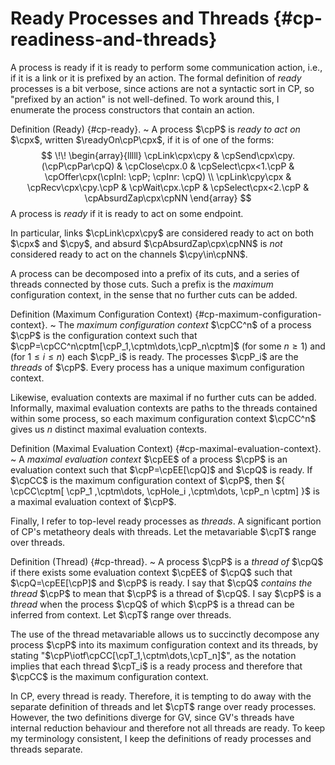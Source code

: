 # Ready Processes and Threads {#cp-readiness-and-threads}

A process is ready if it is ready to perform some communication action, i.e., if it is a link or it is prefixed by an action.
The formal definition of *ready* processes is a bit verbose, since actions are not a syntactic sort in CP, so "prefixed by an action" is not well-defined.
To work around this, I enumerate the process constructors that contain an action.

Definition (Ready) {#cp-ready}.
  ~ A process $\cpP$ is *ready to act on* $\cpx$, written $\readyOn\cpP\cpx$, if it is of one of the forms:
    $$
    \!\!
    \begin{array}{lllll}
    \cpLink\cpx\cpy
    &
    \cpSend\cpx\cpy.(\cpP\cpPar\cpQ)
    &
    \cpClose\cpx.0
    &
    \cpSelect\cpx<1.\cpP
    &
    \cpOffer\cpx(\cpInl: \cpP; \cpInr: \cpQ)
    \\
    \cpLink\cpy\cpx
    &
    \cpRecv\cpx\cpy.\cpP
    &
    \cpWait\cpx.\cpP
    &
    \cpSelect\cpx<2.\cpP
    &
    \cpAbsurdZap\cpx\cpNN
    \end{array}
    $$
    A process is *ready* if it is ready to act on some endpoint.

In particular, links $\cpLink\cpx\cpy$ are considered ready to act on both $\cpx$ and $\cpy$, and absurd $\cpAbsurdZap\cpx\cpNN$ is *not* considered ready to act on the channels $\cpy\in\cpNN$.

A process can be decomposed into a prefix of its cuts, and a series of threads connected by those cuts. Such a prefix is the *maximum* configuration context, in the sense that no further cuts can be added.

Definition (Maximum Configuration Context) {#cp-maximum-configuration-context}.
  ~ The *maximum configuration context* $\cpCC^n$ of a process $\cpP$ is the configuration context such that $\cpP=\cpCC^n\cptm[\cpP_1,\cptm\dots,\cpP_n\cptm]$ (for some $n \geq 1$) and (for $1 \leq i \leq n$) each $\cpP_i$ is ready.
    The processes $\cpP_i$ are the *threads* of $\cpP$.
    Every process has a unique maximum configuration context.

Likewise, evaluation contexts are maximal if no further cuts can be added.
Informally, maximal evaluation contexts are paths to the threads contained within some process, so each maximum configuration context $\cpCC^n$ gives us $n$ distinct maximal evaluation contexts.

Definition (Maximal Evaluation Context) {#cp-maximal-evaluation-context}.
  ~ A *maximal evaluation context* $\cpEE$ of a process $\cpP$ is an evaluation context such that $\cpP=\cpEE[\cpQ]$ and $\cpQ$ is ready.
    If $\cpCC$ is the maximum configuration context of $\cpP$, then
    ${
      \cpCC\cptm[
        \cpP_1
        ,\cptm\dots,
        \cpHole_i
        ,\cptm\dots,
        \cpP_n
      \cptm]
    }$ is a maximal evaluation context of $\cpP$.

Finally, I refer to top-level ready processes as *threads*.
A significant portion of CP's metatheory deals with threads. Let the metavariable $\cpT$ range over threads.

Definition (Thread) {#cp-thread}.
  ~ A process $\cpP$ is a *thread of* $\cpQ$ if there exists some evaluation context $\cpEE$ of $\cpQ$ such that $\cpQ=\cpEE[\cpP]$ and $\cpP$ is ready.
    I say that $\cpQ$ *contains the thread* $\cpP$ to mean that $\cpP$ is a thread of $\cpQ$.
    I say $\cpP$ is a *thread* when the process $\cpQ$ of which $\cpP$ is a thread can be inferred from context.
    Let $\cpT$ range over threads.

The use of the thread metavariable allows us to succinctly decompose any process $\cpP$ into its maximum configuration context and its threads, by stating "$\cpP\iotf\cpCC[\cpT_1,\cptm\dots,\cpT_n]$", as the notation implies that each thread $\cpT_i$ is a ready process and therefore that $\cpCC$ is the maximum configuration context.

In CP, every thread is ready. Therefore, it is tempting to do away with the separate definition of threads and let $\cpT$ range over ready processes. However, the two definitions diverge for GV, since GV's threads have internal reduction behaviour and therefore not all threads are ready.
To keep my terminology consistent, I keep the definitions of ready processes and threads separate.
